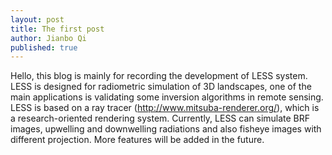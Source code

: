 ```yaml
---
layout: post
title: The first post
author: Jianbo Qi
published: true
---
```

Hello, this blog is mainly for recording the development of LESS system. LESS is designed for radiometric simulation of 3D landscapes, one of the main applications is validating some inversion algorithms in remote sensing. 
LESS is based on a ray tracer (http://www.mitsuba-renderer.org/), which is a research-oriented rendering system.
Currently, LESS can simulate BRF images, upwelling and downwelling radiations and also fisheye images with different projection. More features will be added in the future.